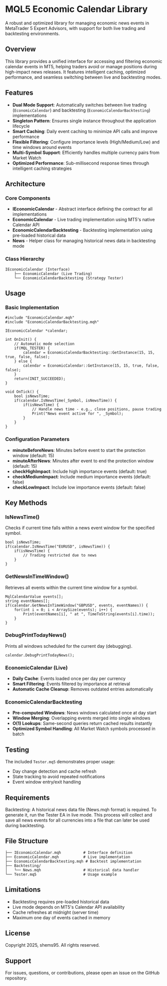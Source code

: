 # MQL5 Economic Calendar Library

A robust and optimized library for managing economic news events in MetaTrader 5 Expert Advisors, with support for both live trading and backtesting environments.

## Overview

This library provides a unified interface for accessing and filtering economic calendar events in MT5, helping traders avoid or manage positions during high-impact news releases. It features intelligent caching, optimized performance, and seamless switching between live and backtesting modes.

## Features

- **Dual Mode Support**: Automatically switches between live trading (`EconomicCalendar`) and backtesting (`EconomicCalendarBacktesting`) implementations
- **Singleton Pattern**: Ensures single instance throughout the application lifecycle
- **Smart Caching**: Daily event caching to minimize API calls and improve performance
- **Flexible Filtering**: Configure importance levels (High/Medium/Low) and time windows around events
- **Multi-Symbol Support**: Efficiently handles multiple currency pairs from Market Watch
- **Optimized Performance**: Sub-millisecond response times through intelligent caching strategies

## Architecture

### Core Components

- **IEconomicCalendar** - Abstract interface defining the contract for all implementations
- **EconomicCalendar** - Live trading implementation using MT5's native Calendar API
- **EconomicCalendarBacktesting** - Backtesting implementation using pre-loaded historical data
- **News** - Helper class for managing historical news data in backtesting mode

### Class Hierarchy
```
IEconomicCalendar (Interface)
    ├── EconomicCalendar (Live Trading)
    └── EconomicCalendarBacktesting (Strategy Tester)
```

## Usage

### Basic Implementation

```mql5
#include "EconomicCalendar.mqh"
#include "EconomicCalendarBacktesting.mqh"

IEconomicCalendar *calendar;

int OnInit() {
    // Automatic mode selection
    if(MQL_TESTER) {
        calendar = EconomicCalendarBacktesting::GetInstance(15, 15, true, false, false);
    } else {
        calendar = EconomicCalendar::GetInstance(15, 15, true, false, false);
    }
    return(INIT_SUCCEEDED);
}

void OnTick() {
    bool isNewsTime;
    if(calendar.IsNewsTime(_Symbol, isNewsTime)) {
        if(isNewsTime) {
            // Handle news time - e.g., close positions, pause trading
            Print("News event active for ", _Symbol);
        }
    }
}
```

### Configuration Parameters

- **minuteBeforeNews**: Minutes before event to start the protection window (default: 15)
- **minuteAfterNews**: Minutes after event to end the protection window (default: 15)
- **checkHighImpact**: Include high importance events (default: true)
- **checkMediumImpact**: Include medium importance events (default: false)
- **checkLowImpact**: Include low importance events (default: false)

## Key Methods

### IsNewsTime()
Checks if current time falls within a news event window for the specified symbol.

```mql5
bool isNewsTime;
if(calendar.IsNewsTime("EURUSD", isNewsTime)) {
    if(isNewsTime) {
        // Trading restricted due to news
    }
}
```

### GetNewsInTimeWindow()
Retrieves all events within the current time window for a symbol.

```mql5
MqlCalendarValue events[];
string eventNames[];
if(calendar.GetNewsInTimeWindow("GBPUSD", events, eventNames)) {
    for(int i = 0; i < ArraySize(events); i++) {
        Print(eventNames[i], " at ", TimeToString(events[i].time));
    }
}
```

### DebugPrintTodayNews()
Prints all windows scheduled for the current day (debugging).

```mql5
calendar.DebugPrintTodayNews();
```

### EconomicCalendar (Live)

- **Daily Cache**: Events loaded once per day per currency
- **Smart Filtering**: Events filtered by importance at retrieval
- **Automatic Cache Cleanup**: Removes outdated entries automatically

### EconomicCalendarBacktesting

- **Pre-computed Windows**: News windows calculated once at day start
- **Window Merging**: Overlapping events merged into single windows
- **O(1) Lookups**: Same-second queries return cached results instantly
- **Optimized Symbol Handling**: All Market Watch symbols processed in batch

## Testing

The included `Tester.mq5` demonstrates proper usage:

- Day change detection and cache refresh
- State tracking to avoid repeated notifications
- Event window entry/exit handling

## Requirements

Backtesting: A historical news data file (News.mqh format) is required.
To generate it, run the Tester EA in live mode. This process will collect and save all news events for all currencies into a file that can later be used during backtesting.

## File Structure

```
├── IEconomicCalendar.mqh          # Interface definition
├── EconomicCalendar.mqh           # Live implementation
├── EconomicCalendarBacktesting.mqh # Backtest implementation
├── Backtesting/
│   └── News.mqh                   # Historical data handler
└── Tester.mq5                     # Usage example
```


## Limitations

- Backtesting requires pre-loaded historical data
- Live mode depends on MT5's Calendar API availability
- Cache refreshes at midnight (server time)
- Maximum one day of events cached in memory

## License

Copyright 2025, shems95. All rights reserved.

## Support

For issues, questions, or contributions, please open an issue on the GitHub repository.
